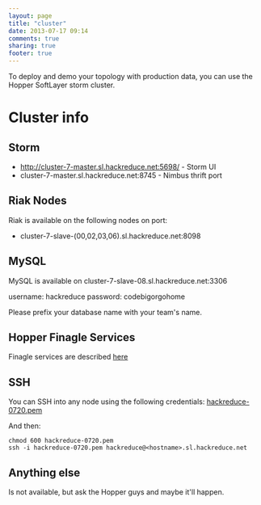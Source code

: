 ```yaml
---
layout: page
title: "cluster"
date: 2013-07-17 09:14
comments: true
sharing: true
footer: true
---
```


To deploy and demo your topology with production data, you can use the Hopper SoftLayer storm cluster. 

# Cluster info

## Storm

* http://cluster-7-master.sl.hackreduce.net:5698/ - Storm UI
* cluster-7-master.sl.hackreduce.net:8745 - Nimbus thrift port

## Riak Nodes

Riak is available on the following nodes on port:

* cluster-7-slave-(00,02,03,06).sl.hackreduce.net:8098

## MySQL

MySQL is available on cluster-7-slave-08.sl.hackreduce.net:3306

username: hackreduce
password: codebigorgohome

Please prefix your database name with your team's name.

## Hopper Finagle Services

Finagle services are described [here](/finagle/)

## SSH

You can SSH into any node using the following credentials: [hackreduce-0720.pem](hackreduce-0720.pem)

And then:

    chmod 600 hackreduce-0720.pem
    ssh -i hackreduce-0720.pem hackreduce@<hostname>.sl.hackreduce.net

## Anything else

Is not available, but ask the Hopper guys and maybe it'll happen.
